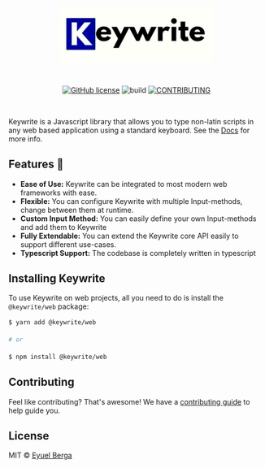<p align="center">
  <a href="https://github.com/eyuelberga/keywrite">
    <img src="https://github.com/eyuelberga/keywrite/blob/main/logo/logo.png?raw=true" alt="Keywrite logo" width="300" />
  </a>
</p>

<br>

<p align="center">
<a href="https://github.com/eyuelberga/keywrite/blob/main/LICENSE"><img alt="GitHub license" src="https://img.shields.io/github/license/eyuelberga/keywrite"></a>
<img alt="build" src="https://travis-ci.com/eyuelberga/keywrite.svg?branch=main">
<a href="https://github.com/eyuelberga/keywrite/blob/main/CODE_OF_CONDUCT.md"><img alt="CONTRIBUTING" src="https://img.shields.io/badge/Contributor%20Covenant-2.0-4baaaa.svg"></a>

</p>
<br />

Keywrite is a Javascript library that allows you to type non-latin scripts in any web based application using a standard keyboard. See the [Docs](https://eyuelberga.github.io/keywrite) for more info.

## Features 🚀

-   **Ease of Use:** Keywrite can be integrated to most modern web frameworks with ease.
-   **Flexible:** You can configure Keywrite with multiple Input-methods, change between them at runtime.
-   **Custom Input Method:** You can easily define your own Input-methods and add them to Keywrite
-   **Fully Extendable:** You can extend the Keywrite core API easily to support different use-cases.
-   **Typescript Support:** The codebase is completely written in typescript

## Installing Keywrite

To use Keywrite on web projects, all you need to do is install the
`@keywrite/web` package:

```sh
$ yarn add @keywrite/web

# or

$ npm install @keywrite/web
```

## Contributing

Feel like contributing? That's awesome! We have a
[contributing guide](./CONTRIBUTING.md) to help guide you.

## License

MIT © [Eyuel Berga](https://github.com/eyuelberga)
